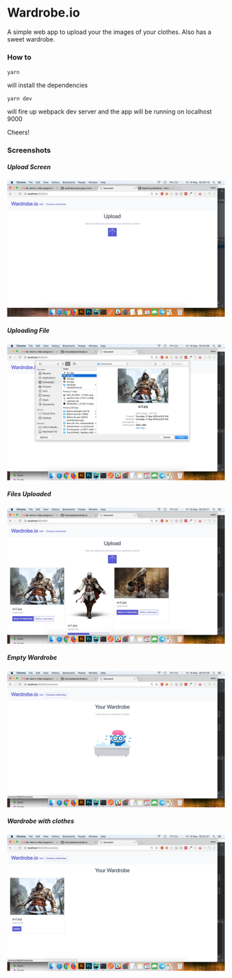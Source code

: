 # Wardrobe.io


A simple web app to upload your the images of your clothes.
Also has a sweet wardrobe.

### How to
```
yarn
```
will install the dependencies
```
yarn dev
```
will fire up webpack dev server and the app will be running on
localhost 9000

Cheers!

### Screenshots

##### Upload Screen
![Upload](https://github.com/binarybaba/wardrobe.io/blob/master/.github/upload.jpg)


##### Uploading File
![Upload File](https://github.com/binarybaba/wardrobe.io/blob/master/.github/select.jpg)


##### Files Uploaded
![Uploaded](https://github.com/binarybaba/wardrobe.io/blob/master/.github/uploaded.jpg)


##### Empty Wardrobe
![Empty Wardrobe](https://github.com/binarybaba/wardrobe.io/blob/master/.github/emptyWardrobe.jpg)


##### Wardrobe with clothes
![Wardrobe](https://github.com/binarybaba/wardrobe.io/blob/master/.github/wardrobe.jpg)
